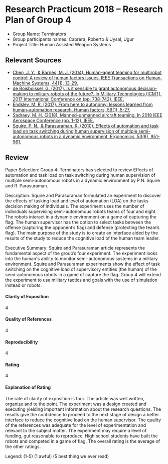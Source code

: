 # Research Practicum 2018 – Research Plan of Group 4

* Group Name: Terminators
* Group participants names: Cabrera, Roberto & Uysal, Ugur
* Project Title: Human Assisted Weapon Systems

## Relevant Sources

* [Chen, J. Y., & Barnes, M. J. (2014). Human–agent teaming for multirobot control: A review of human factors issues. IEEE Transactions on Human-Machine Systems, 44(1), 13-29.](https://ieeexplore.ieee.org/document/6697830/)
* [de Boisboissel, G. (2017). Is it sensible to grant autonomous decision-making to military robots of the future?. In Military Technologies (ICMT), 2017 International Conference on (pp. 738-742). IEEE.](https://ieeexplore.ieee.org/document/7988854/)
* [Endsley, M. R. (2017). From here to autonomy: lessons learned from human–automation research. Human factors, 59(1), 5-27.](http://journals.sagepub.com/doi/10.1177/0018720816681350)
* [Sadraey, M. H. (2018). Manned-unmanned aircraft teaming. In 2018 IEEE Aerospace Conference (pp. 1-12). IEEE.](https://ieeexplore.ieee.org/document/8396747/)
* [Squire, P. N., & Parasuraman, R. (2010). Effects of automation and task load on task switching during human supervision of multiple semi-autonomous robots in a dynamic environment. Ergonomics, 53(8), 951-961.](https://www.tandfonline.com/doi/full/10.1080/00140139.2010.489969)

## Review

Paper Selection: 
Group 4: Terminators has selected to review Effects of automation and task load on task switching during human supervision of multiple semi-autonomous robots in a dynamic environment by P.N. Squire and R. Parasuraman.

Description: 
Squire and Parasuraman formulated an experiment to discover the effects of tasking load and level of automation (LOA) on the tasks decision making of individuals. The experiment uses the number of individuals supervising semi-autonomous robots teams of four and eight. The robots interact in a dynamic environment on a game of capturing the flag.  The human supervisor has the option to select tasks between the offense (capturing the opponent’s flag) and defense (protecting the team’s flag). The main purpose of the study is to create an interface aided by the results of the study to reduce the cognitive load of the human team leader.

Executive Summary:
Squire and Parasuraman article represents the fundamental aspect of the group’s four experiment. The experiment looks into the human's ability to monitor semi-autonomous systems in a military environment. Squire and Parasuraman experiments show the effect of task switching on the cognitive load of supervisory entities (the human) of the semi-autonomous robots in a game of capture the flag. Group 4 will extend the experiment to use military tactics and goals with the use of simulation instead or robots.

#### Clarity of Exposition
4
#### Quality of References
4
#### Reproducibility
4
#### Rating
4

#### Explanation of Rating
The rate of clarity of exposition is four. The article was well written, organize and to the point. The experiment was a design created and executing yielding important information about the research questions. The results give the confidence to proceed to the next stage of design a better interface to reduce the cognitive load on the human supervisor. The quality of the references was adequate for the level of experimentation and relevant to the subject matter. The experiment may require a level of funding, gut reasonable to reproduce. High school students have built the robots and competed in a game of flag. The overall rating is the average of the other ratings.

Legend:
(1-5)
(1 awful)
(5 best thing we ever read)

